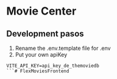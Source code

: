 # Movie Center

## Development pasos

1. Rename the .env.template file for .env
2. Put your own apiKey

```
VITE_API_KEY=api_key_de_themoviedb
```#   F l e x M o v i e s F r o n t e n d  
 